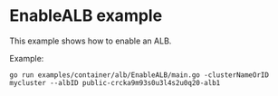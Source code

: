 # EnableALB example

This example shows how to enable an ALB.

Example: 

```
go run examples/container/alb/EnableALB/main.go -clusterNameOrID mycluster --albID public-crcka9m93s0u3l4s2u0q20-alb1
```